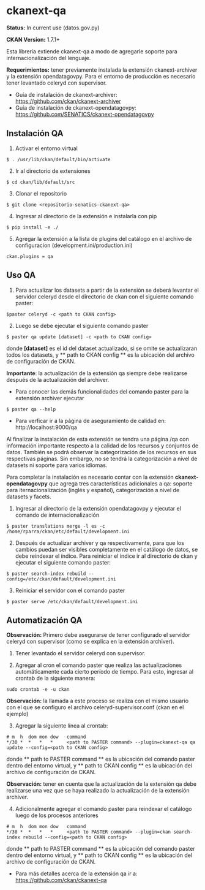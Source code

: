 ckanext-qa
=================

**Status:** In current use (datos.gov.py)

**CKAN Version:** 1.7.1+

Esta librería extiende ckanext-qa a modo de agregarle soporte para internacionalización del lenguaje.

**Requerimientos:** tener previamente instalada la extensión ckanext-archiver y la extensión opendatagovpy. Para el entorno de producción es necesario tener levantado celeryd con supervisor.

* Guía de instalación de ckanext-archiver: https://github.com/ckan/ckanext-archiver
* Guía de instalación de ckanext-opendatagovpy: https://github.com/SENATICS/ckanext-opendatagovpy

Instalación QA
--------------

1. Activar el entorno virtual
```
$ . /usr/lib/ckan/default/bin/activate
```

2. Ir al directorio de extensiones
```
$ cd ckan/lib/default/src
```

3. Clonar el repositorio
```
$ git clone <repositorio-senatics-ckanext-qa>
```

4. Ingresar al directorio de la extensión e instalarla con pip
```
$ pip install -e ./
```

5. Agregar la extensión a la lista de plugins del catálogo en el archivo de configuracion (development.ini/production.ini)
```
ckan.plugins = qa
```

Uso QA
------

1. Para actualizar los datasets a partir de la extensión se deberá levantar el servidor celeryd desde el directorio de ckan con el siguiente comando paster:
```
$paster celeryd -c <path to CKAN config>
```

2. Luego se debe ejecutar el siguiente comando paster
```
$ paster qa update [dataset] -c <path to CKAN config>
```
donde **[dataset]** es el id del dataset actualizado, si se omite se actualizaran todos los datasets,
y ** path to CKAN config ** es la ubicación del archivo de configuración de CKAN.

**Importante**: la actualización de la extensión qa siempre debe realizarse después de la actualización del archiver.

* Para conocer las demás funcionalidades del comando paster para la extensión archiver ejecutar
```
$ paster qa --help
```

* Para verficar ir a la página de aseguramiento de calidad en: http://localhost:9000/qa

Al finalizar la instalación de esta extensión se tendra una página /qa con información importante respecto a la calidad de los recursos y conjuntos de datos. También se
podrá observar la categorización de los recursos en sus respectivas páginas. Sin embargo, no se tendrá la categorización a nivel de datasets ni soporte para varios idiomas.

Para completar la instalación es necesario contar con la extensión **ckanext-opendatagovpy** que agrega tres características adicionales a qa: soporte para iternacionalización (inglés y español), categorización a nivel de datasets y facets.

1. Ingresar al directorio de la extensión opendatagovpy y ejecutar el comando de internacionalización
```
$ paster translations merge -l es -c /home/rparra/ckan/etc/default/development.ini
```

2. Después de actualizar archiver y qa respectivamente, para que los cambios puedan ser visibles completamente en el catálogo de datos, se debe reindexar el índice.
Para reiniciar el índice ir al directorio de ckan y ejecutar el siguiente comando paster:
```
$ paster search-index rebuild --config=/etc/ckan/default/development.ini
```

3. Reiniciar el servidor con el comando paster
```
$ paster serve /etc/ckan/default/development.ini
```

Automatización QA
-----------------

**Observación:** Primero debe asegurarse de tener configurado el servidor celeryd con supervisor (como se explica en la extensión archiver).

1. Tener levantado el servidor celeryd con supervisor.

2. Agregar al cron el comando paster que realiza las actualizaciones automáticamente cada cierto período de tiempo. Para esto, ingresar al crontab de la siguiente manera:
```
sudo crontab -e -u ckan
```
**Observación:** la llamada a este proceso se realiza con el mismo usuario con el que se configuro el archivo celeryd-supervisor.conf (ckan en el ejemplo)

3. Agregar la siguiente línea al crontab:
```
# m  h  dom mon dow   command
*/30 *  *   *   *     <path to PASTER command> --plugin=ckanext-qa qa update --config=<path to CKAN config>
```

donde ** path to PASTER command ** es la ubicación del comando paster dentro del entorno virtual,
y ** path to CKAN config ** es la ubicación del archivo de configuración de CKAN.

**Observación:** tener en cuenta que la actualización de la extensión qa debe realizarse una vez que se haya realizado la actualización de la extensión archiver.

4. Adicionalmente agregar el comando paster para reindexar el catálogo luego de los procesos anteriores
```
# m  h  dom mon dow   command
*/30 *  *   *   *     <path to PASTER command> --plugin=ckan search-index rebuild --config=<path to CKAN config>
```

donde ** path to PASTER command ** es la ubicación del comando paster dentro del entorno virtual,
y ** path to CKAN config ** es la ubicación del archivo de configuración de CKAN.

* Para más detalles acerca de la extensión qa ir a: https://github.com/ckan/ckanext-qa